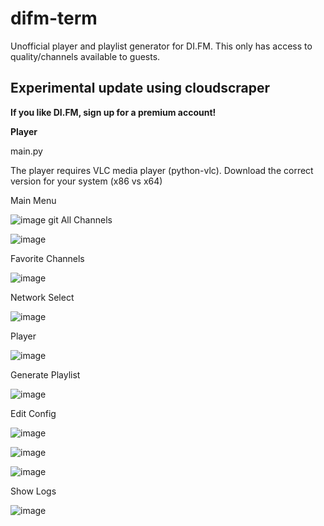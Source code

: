 
# difm-term
Unofficial player and playlist generator for DI.FM. This only has access to quality/channels available to guests.

## **Experimental update using cloudscraper**

**If you like DI.FM, sign up for a premium account!**

**Player**

main.py

The player requires VLC media player (python-vlc). Download the correct version for your system (x86 vs x64)

Main Menu

![image](https://user-images.githubusercontent.com/1930031/137034125-149569c6-6383-40aa-b34e-bb37f99e11b0.png)
git
All Channels

![image](https://user-images.githubusercontent.com/1930031/135911658-01198387-d4f3-4f42-b8ce-e51e67aee601.png)

Favorite Channels

![image](https://user-images.githubusercontent.com/1930031/135911753-5e1a5cc6-7307-4521-8ab8-478af8d40796.png)

Network Select

![image](https://user-images.githubusercontent.com/1930031/137034178-d264f5e1-2312-459d-bd5d-0cd05597989a.png)

Player 

![image](https://user-images.githubusercontent.com/1930031/135911850-e013ae5a-3c69-49b2-a5ef-5bf27fda642a.png)

Generate Playlist

![image](https://user-images.githubusercontent.com/1930031/135911998-7d250b0e-398a-477b-b0d8-e5c13bbf5407.png)

Edit Config

![image](https://user-images.githubusercontent.com/1930031/135912064-1dacf744-b07e-4eab-a755-b33d7935f053.png)

![image](https://user-images.githubusercontent.com/1930031/135912115-6fc61e47-c35b-4f5e-b6df-b809abb1e1c1.png)

![image](https://user-images.githubusercontent.com/1930031/135912160-a08559db-848d-4754-88f9-9115be1e7c09.png)

Show Logs

![image](https://user-images.githubusercontent.com/1930031/135929406-3fad240f-aac2-4c76-8d0b-f923627bfb20.png)











